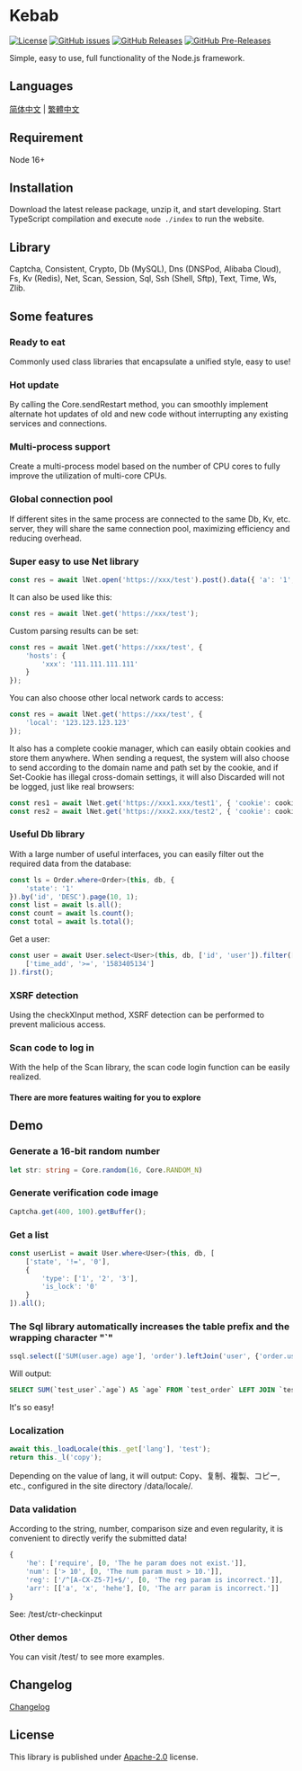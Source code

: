 # Kebab

[![License](https://img.shields.io/github/license/maiyun/kebab.svg)](https://github.com/maiyun/kebab/blob/master/LICENSE)
[![GitHub issues](https://img.shields.io/github/issues/maiyun/kebab.svg)](https://github.com/maiyun/kebab/issues)
[![GitHub Releases](https://img.shields.io/github/release/maiyun/kebab.svg)](https://github.com/maiyun/kebab/releases "Stable Release")
[![GitHub Pre-Releases](https://img.shields.io/github/release/maiyun/kebab/all.svg)](https://github.com/maiyun/kebab/releases "Pre-Release")

Simple, easy to use, full functionality of the Node.js framework.

## Languages

[简体中文](doc/README.sc.md) | [繁體中文](doc/README.tc.md)

## Requirement

Node 16+

## Installation

Download the latest release package, unzip it, and start developing. Start TypeScript compilation and execute `node ./index` to run the website.

## Library

Captcha, Consistent, Crypto, Db (MySQL), Dns (DNSPod, Alibaba Cloud), Fs, Kv (Redis), Net, Scan, Session, Sql, Ssh (Shell, Sftp), Text, Time, Ws, Zlib.

## Some features

### Ready to eat

Commonly used class libraries that encapsulate a unified style, easy to use!

### Hot update

By calling the Core.sendRestart method, you can smoothly implement alternate hot updates of old and new code without interrupting any existing services and connections.

### Multi-process support

Create a multi-process model based on the number of CPU cores to fully improve the utilization of multi-core CPUs.

### Global connection pool

If different sites in the same process are connected to the same Db, Kv, etc. server, they will share the same connection pool, maximizing efficiency and reducing overhead.

### Super easy to use Net library

```typescript
const res = await lNet.open('https://xxx/test').post().data({ 'a': '1', 'b': '2' }).request();
```

It can also be used like this:

```typescript
const res = await lNet.get('https://xxx/test');
```

Custom parsing results can be set:

```typescript
const res = await lNet.get('https://xxx/test', {
    'hosts': {
        'xxx': '111.111.111.111'
    }
});
```

You can also choose other local network cards to access:

```typescript
const res = await lNet.get('https://xxx/test', {
    'local': '123.123.123.123'
});
```

It also has a complete cookie manager, which can easily obtain cookies and store them anywhere. When sending a request, the system will also choose to send according to the domain name and path set by the cookie, and if Set-Cookie has illegal cross-domain settings, it will also Discarded will not be logged, just like real browsers:

```typescript
const res1 = await lNet.get('https://xxx1.xxx/test1', { 'cookie': cookie });
const res2 = await lNet.get('https://xxx2.xxx/test2', { 'cookie': cookie });
```

### Useful Db library

With a large number of useful interfaces, you can easily filter out the required data from the database:

```typescript
const ls = Order.where<Order>(this, db, {
    'state': '1'
}).by('id', 'DESC').page(10, 1);
const list = await ls.all();
const count = await ls.count();
const total = await ls.total();
```

Get a user:

```typescript
const user = await User.select<User>(this, db, ['id', 'user']).filter([
    ['time_add', '>=', '1583405134']
]).first();
```

### XSRF detection

Using the checkXInput method, XSRF detection can be performed to prevent malicious access.

### Scan code to log in

With the help of the Scan library, the scan code login function can be easily realized.

#### There are more features waiting for you to explore

## Demo

### Generate a 16-bit random number

```typescript
let str: string = Core.random(16, Core.RANDOM_N)
```

### Generate verification code image

```typescript
Captcha.get(400, 100).getBuffer();
```

### Get a list

```typescript
const userList = await User.where<User>(this, db, [
    ['state', '!=', '0'],
    {
        'type': ['1', '2', '3'],
        'is_lock': '0'
    }
]).all();
```

### The Sql library automatically increases the table prefix and the wrapping character "`"

```typescript
ssql.select(['SUM(user.age) age'], 'order').leftJoin('user', {'order.user_id': '#user.id'});
```

Will output:

```sql
SELECT SUM(`test_user`.`age`) AS `age` FROM `test_order` LEFT JOIN `test_user` ON `test_order`.`user_id` = `test_user`.`id`
```

It's so easy!

### Localization

```typescript
await this._loadLocale(this._get['lang'], 'test');
return this._l('copy');
```

Depending on the value of lang, it will output: Copy、复制、複製、コピー, etc., configured in the site directory /data/locale/.

### Data validation

According to the string, number, comparison size and even regularity, it is convenient to directly verify the submitted data!

```typescript
{
    'he': ['require', [0, 'The he param does not exist.']],
    'num': ['> 10', [0, 'The num param must > 10.']],
    'reg': ['/^[A-CX-Z5-7]+$/', [0, 'The reg param is incorrect.']],
    'arr': [['a', 'x', 'hehe'], [0, 'The arr param is incorrect.']]
}
```

See: /test/ctr-checkinput

### Other demos

You can visit /test/ to see more examples.

## Changelog

[Changelog](./doc/CHANGELOG.md)

## License

This library is published under [Apache-2.0](./LICENSE) license.